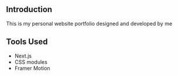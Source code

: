 ## Introduction
This is my personal website portfolio designed and developed by me

## Tools Used
- Next.js
- CSS modules
- Framer Motion
